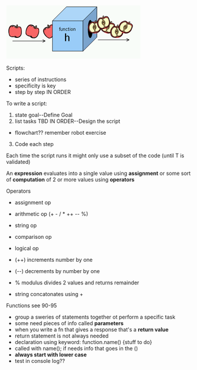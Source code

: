 ![function pic](images/Apple_slicing_function.png)


Scripts:
+ series of instructions
+ specificity is key
+ step by step IN ORDER

To write a script:
1. state goal--Define Goal
2. list tasks TBD IN ORDER--Design the script
+ flowchart?? remember robot exercise
3. Code each step

Each time the script runs it might only use a subset of the code (until T is validated)

An **expression** evaluates into a single value using **assignment** or some sort of **computation** of 2 or more values using **operators**

Operators
+ assignment op
+ arithmetic op (+ - / * ++ -- %)
+ string op
+ comparison op
+ logical op

+ (++) increments number by one
+ (--) decrements by number by one
+ % modulus divides 2 values and returns remainder

+ string concatonates using +

Functions see 90-95
+ group a sweries of statements together ot perform a specific task
+ some need pieces of info called **parameters**
+ when you write a fn that gives a response that's a **return value**
+ return statement is not always needed
+ declaration using keyword: function.name() {stuff to do}
+ called with name(); if needs info that goes in the ()
+ **always start with lower case**
+ test in console log??

